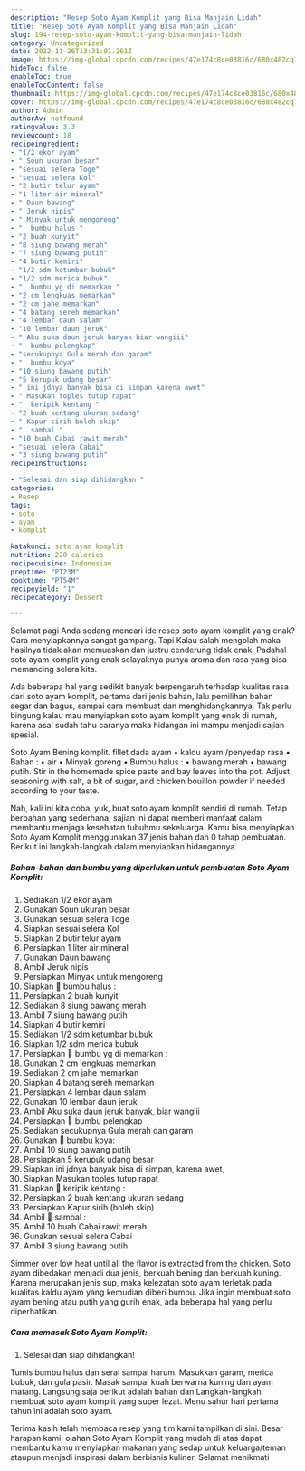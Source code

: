 ```yaml
---
description: "Resep Soto Ayam Komplit yang Bisa Manjain Lidah"
title: "Resep Soto Ayam Komplit yang Bisa Manjain Lidah"
slug: 194-resep-soto-ayam-komplit-yang-bisa-manjain-lidah
category: Uncategorized
date: 2022-11-26T13:31:01.261Z
image: https://img-global.cpcdn.com/recipes/47e174c8ce03816c/680x482cq70/soto-ayam-komplit-foto-resep-utama.jpg
hideToc: false
enableToc: true
enableTocContent: false
thumbnail: https://img-global.cpcdn.com/recipes/47e174c8ce03816c/680x482cq70/soto-ayam-komplit-foto-resep-utama.jpg
cover: https://img-global.cpcdn.com/recipes/47e174c8ce03816c/680x482cq70/soto-ayam-komplit-foto-resep-utama.jpg
author: Admin
authorAv: notfound
ratingvalue: 3.3
reviewcount: 18
recipeingredient:
- "1/2 ekor ayam"
- " Soun ukuran besar"
- "sesuai selera Toge"
- "sesuai selera Kol"
- "2 butir telur ayam"
- "1 liter air mineral"
- " Daun bawang"
- " Jeruk nipis"
- " Minyak untuk mengoreng"
- "  bumbu halus "
- "2 buah kunyit"
- "8 siung bawang merah"
- "7 siung bawang putih"
- "4 butir kemiri"
- "1/2 sdm ketumbar bubuk"
- "1/2 sdm merica bubuk"
- "  bumbu yg di memarkan "
- "2 cm lengkuas memarkan"
- "2 cm jahe memarkan"
- "4 batang sereh memarkan"
- "4 lembar daun salam"
- "10 lembar daun jeruk"
- " Aku suka daun jeruk banyak biar wangiii"
- "  bumbu pelengkap"
- "secukupnya Gula merah dan garam"
- "  bumbu koya"
- "10 siung bawang putih"
- "5 kerupuk udang besar"
- " ini jdnya banyak bisa di simpan karena awet"
- " Masukan toples tutup rapat"
- "  keripik kentang "
- "2 buah kentang ukuran sedang"
- " Kapur sirih boleh skip"
- "  sambal "
- "10 buah Cabai rawit merah"
- "sesuai selera Cabai"
- "3 siung bawang putih"
recipeinstructions:

- "Selesai dan siap dihidangkan!"
categories:
- Resep
tags:
- soto
- ayam
- komplit

katakunci: soto ayam komplit 
nutrition: 228 calories
recipecuisine: Indonesian
preptime: "PT23M"
cooktime: "PT54M"
recipeyield: "1"
recipecategory: Dessert

---
```



Selamat pagi Anda sedang mencari ide resep soto ayam komplit yang enak? Cara menyiapkannya sangat gampang. Tapi Kalau salah mengolah maka hasilnya tidak akan memuaskan dan justru cenderung tidak enak. Padahal soto ayam komplit yang enak selayaknya punya aroma dan rasa yang bisa memancing selera kita.


Ada beberapa hal yang sedikit banyak berpengaruh terhadap kualitas rasa dari soto ayam komplit, pertama dari jenis bahan, lalu pemilihan bahan segar dan bagus, sampai cara membuat dan menghidangkannya. Tak perlu bingung kalau mau menyiapkan soto ayam komplit yang enak di rumah, karena asal sudah tahu caranya maka hidangan ini mampu menjadi sajian spesial.

Soto Ayam Bening komplit. fillet dada ayam • kaldu ayam /penyedap rasa • Bahan : • air • Minyak goreng • Bumbu halus : • bawang merah • bawang putih. Stir in the homemade spice paste and bay leaves into the pot. Adjust seasoning with salt, a bit of sugar, and chicken bouillon powder if needed according to your taste.


Nah, kali ini kita coba, yuk, buat soto ayam komplit sendiri di rumah. Tetap berbahan yang sederhana, sajian ini dapat memberi manfaat dalam membantu menjaga kesehatan tubuhmu sekeluarga. Kamu bisa menyiapkan Soto Ayam Komplit menggunakan 37 jenis bahan dan 0 tahap pembuatan. Berikut ini langkah-langkah dalam menyiapkan hidangannya.

<!--inarticleads1-->

##### Bahan-bahan dan bumbu yang diperlukan untuk pembuatan Soto Ayam Komplit:

1. Sediakan 1/2 ekor ayam
1. Gunakan  Soun ukuran besar
1. Gunakan sesuai selera Toge
1. Siapkan sesuai selera Kol
1. Siapkan 2 butir telur ayam
1. Persiapkan 1 liter air mineral
1. Gunakan  Daun bawang
1. Ambil  Jeruk nipis
1. Persiapkan  Minyak untuk mengoreng
1. Siapkan  🐣 bumbu halus :
1. Persiapkan 2 buah kunyit
1. Sediakan 8 siung bawang merah
1. Ambil 7 siung bawang putih
1. Siapkan 4 butir kemiri
1. Sediakan 1/2 sdm ketumbar bubuk
1. Siapkan 1/2 sdm merica bubuk
1. Persiapkan  🐣 bumbu yg di memarkan :
1. Gunakan 2 cm lengkuas memarkan
1. Sediakan 2 cm jahe memarkan
1. Siapkan 4 batang sereh memarkan
1. Persiapkan 4 lembar daun salam
1. Gunakan 10 lembar daun jeruk
1. Ambil  Aku suka daun jeruk banyak, biar wangiii
1. Persiapkan  🐣 bumbu pelengkap
1. Sediakan secukupnya Gula merah dan garam
1. Gunakan  🐣 bumbu koya:
1. Ambil 10 siung bawang putih
1. Persiapkan 5 kerupuk udang besar
1. Siapkan  ini jdnya banyak bisa di simpan, karena awet,
1. Siapkan  Masukan toples tutup rapat
1. Siapkan  🐣 keripik kentang :
1. Persiapkan 2 buah kentang ukuran sedang
1. Persiapkan  Kapur sirih (boleh skip)
1. Ambil  🐣 sambal :
1. Ambil 10 buah Cabai rawit merah
1. Gunakan sesuai selera Cabai
1. Ambil 3 siung bawang putih


Simmer over low heat until all the flavor is extracted from the chicken. Soto ayam dibedakan menjadi dua jenis, berkuah bening dan berkuah kuning. Karena merupakan jenis sup, maka kelezatan soto ayam terletak pada kualitas kaldu ayam yang kemudian diberi bumbu. Jika ingin membuat soto ayam bening atau putih yang gurih enak, ada beberapa hal yang perlu diperhatikan. 

<!--inarticleads2-->

##### Cara memasak Soto Ayam Komplit:


1. Selesai dan siap dihidangkan!

Tumis bumbu halus dan serai sampai harum. Masukkan garam, merica bubuk, dan gula pasir. Masak sampai kuah berwarna kuning dan ayam matang. Langsung saja berikut adalah bahan dan Langkah-langkah membuat soto ayam komplit yang super lezat. Menu sahur hari pertama tahun ini adalah soto ayam. 

Terima kasih telah membaca resep yang tim kami tampilkan di sini. Besar harapan kami, olahan Soto Ayam Komplit yang mudah di atas dapat membantu kamu menyiapkan makanan yang sedap untuk keluarga/teman ataupun menjadi inspirasi dalam berbisnis kuliner. Selamat menikmati
